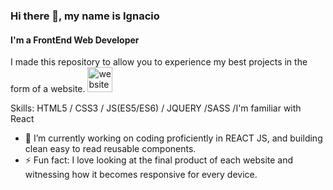 ### Hi there 👋, my name is Ignacio
#### I'm a FrontEnd Web Developer
I made this repository to allow you to experience my best projects in the form of a website.
[<img src='https://cdn.jsdelivr.net/npm/simple-icons@3.0.1/icons/icloud.svg' alt='website' height='40'>](https://nacho185.github.io/nacho185/)

Skills: HTML5 / CSS3 / JS(ES5/ES6) / JQUERY /SASS /I'm familiar with React

- 🔭 I’m currently working on coding proficiently in REACT JS, and building clean easy to read reusable components. 
- ⚡ Fun fact: I love looking at the final product of each website and witnessing how it becomes responsive for every device. 


 

